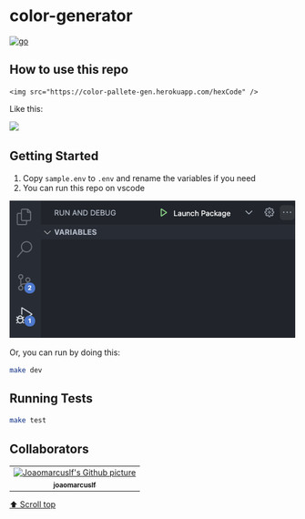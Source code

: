 
# color-generator

[![go](https://github.com/joaomarcuslf/color-generator/actions/workflows/go.yml/badge.svg)](https://github.com/joaomarcuslf/color-generator/actions/workflows/go.yml)

## How to use this repo

```
<img src="https://color-pallete-gen.herokuapp.com/hexCode" />
```

Like this:

<img src="https://color-pallete-gen.herokuapp.com/741b47" />

## Getting Started

1. Copy ```sample.env``` to ```.env``` and rename the variables if you need
2. You can run this repo on vscode

![image](https://raw.githubusercontent.com/joaomarcuslf/color-generator/main/static/run-application.png)

Or, you can run by doing this:

```sh
make dev
```

## Running Tests

```sh
make test
```

## Collaborators

<table>
  <tr>
    <td align="center">
      <a href="https://github.com/joaomarcuslf">
        <img src="https://avatars.githubusercontent.com/u/53450523?v=4" width="100px;" alt="Joaomarcuslf's Github picture"/><br>
        <sub>
          <b>joaomarcuslf</b>
        </sub>
      </a>
    </td>
  </tr>
</table>

[⬆ Scroll top](#color-generator)<br>
